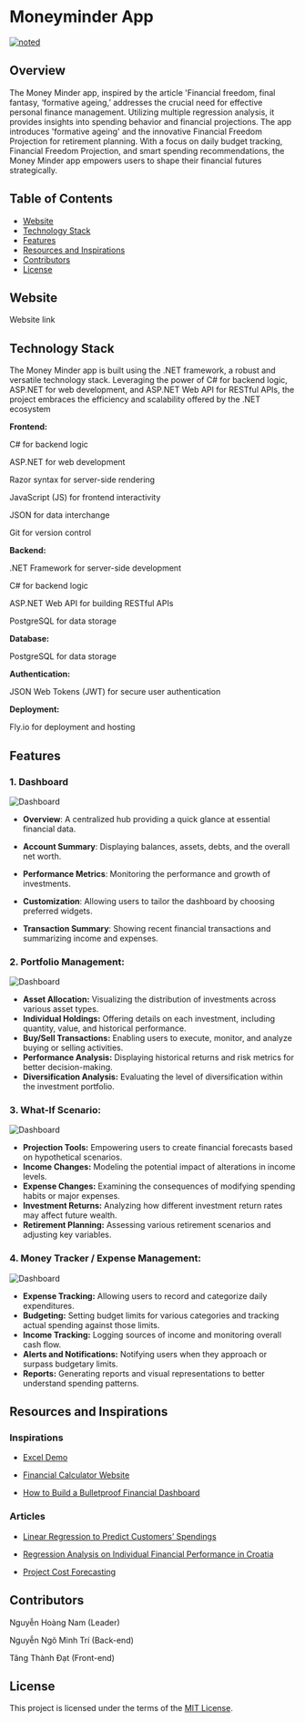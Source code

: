 # Moneyminder App
<a href="https://lifechart-290013.web.app/#/screen1"><img src="Picture/banner.png" alt="noted" /></a>

## Overview

The Money Minder app, inspired by the article 'Financial freedom, final fantasy, ‘formative ageing,’ addresses the crucial need for effective personal finance management. Utilizing multiple regression analysis, it provides insights into spending behavior and financial projections. The app introduces 'formative ageing' and the innovative Financial Freedom Projection for retirement planning. With a focus on daily budget tracking, Financial Freedom Projection, and smart spending recommendations, the Money Minder app empowers users to shape their financial futures strategically.

## Table of Contents

- [Website](#website)
- [Technology Stack](#technology-stack)
- [Features](#features)
- [Resources and Inspirations](#resources-and-inspirations)
- [Contributors](#contributors)
- [License](#license)

## Website

Website link

## Technology Stack

The Money Minder app is built using the .NET framework, a robust and versatile technology stack. Leveraging the power of C# for backend logic, ASP.NET for web development, and ASP.NET Web API for RESTful APIs, the project embraces the efficiency and scalability offered by the .NET ecosystem

**Frontend:**

C# for backend logic

ASP.NET for web development

Razor syntax for server-side rendering

JavaScript (JS) for frontend interactivity

JSON for data interchange

Git for version control

**Backend:**

.NET Framework for server-side development

C# for backend logic

ASP.NET Web API for building RESTful APIs

PostgreSQL for data storage

**Database:**

PostgreSQL for data storage

**Authentication:**

JSON Web Tokens (JWT) for secure user authentication

**Deployment:**

Fly.io for deployment and hosting

## Features 

### 1. Dashboard
![Dashboard](Picture/Dashboard.png)
- **Overview**: A centralized hub providing a quick glance at essential financial data.

- **Account Summary**: Displaying balances, assets, debts, and the overall net worth.

- **Performance Metrics**: Monitoring the performance and growth of investments.

- **Customization**: Allowing users to tailor the dashboard by choosing preferred widgets.

- **Transaction Summary**: Showing recent financial transactions and summarizing income and expenses.



### 2. Portfolio Management:
![Dashboard](Picture/Portfolio.png)
- **Asset Allocation:** Visualizing the distribution of investments across various asset types.
- **Individual Holdings:** Offering details on each investment, including quantity, value, and historical performance.
- **Buy/Sell Transactions:** Enabling users to execute, monitor, and analyze buying or selling activities.
- **Performance Analysis:** Displaying historical returns and risk metrics for better decision-making.
- **Diversification Analysis:** Evaluating the level of diversification within the investment portfolio.

### 3. What-If Scenario:
![Dashboard](Picture/Whatif.png)
- **Projection Tools:** Empowering users to create financial forecasts based on hypothetical scenarios.
- **Income Changes:** Modeling the potential impact of alterations in income levels.
- **Expense Changes:** Examining the consequences of modifying spending habits or major expenses.
- **Investment Returns:** Analyzing how different investment return rates may affect future wealth.
- **Retirement Planning:** Assessing various retirement scenarios and adjusting key variables.

### 4. Money Tracker / Expense Management:
![Dashboard](Picture/Moneytracker.png)
- **Expense Tracking:** Allowing users to record and categorize daily expenditures.
- **Budgeting:** Setting budget limits for various categories and tracking actual spending against those limits.
- **Income Tracking:** Logging sources of income and monitoring overall cash flow.
- **Alerts and Notifications:** Notifying users when they approach or surpass budgetary limits.
- **Reports:** Generating reports and visual representations to better understand spending patterns.

## Resources and Inspirations

### **Inspirations**

- [Excel Demo](https://docs.google.com/spreadsheets/d/1Uxr0_q9n1ISodCaO8fyB4BpRL5pmjNHF4-bF7q3Yctg/edit?usp=sharing)

- [Financial Calculator Website](https://www.jagoinvestor.com/calculators)

- [How to Build a Bulletproof Financial Dashboard](https://www.kubera.com/blog/financial-dashboard)

### Articles

- [Linear Regression to Predict Customers’ Spendings](https://www.sciencedirect.com/science/article/pii/S1877042813046429)

- [Regression Analysis on Individual Financial Performance in Croatia](https://www.researchgate.net/publication/320848528_The_Regression_Analysis_of_Individual_Financial_Performance_Evidence_from_Croatia)

- [Project Cost Forecasting](https://www.sciencedirect.com/science/article/pii/S1877050921023024)


## Contributors
Nguyễn Hoàng Nam (Leader) 

Nguyễn Ngô Minh Trí (Back-end)

Tăng Thành Đạt (Front-end)

## License

This project is licensed under the terms of the [MIT License](https://opensource.org/license/mit/). 

